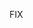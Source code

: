 FIX 

<!-- 

- "awkward" not:(:hover) transition on the inputs. They have to disappear simultaneously ;
- Start the JS part;
 -->